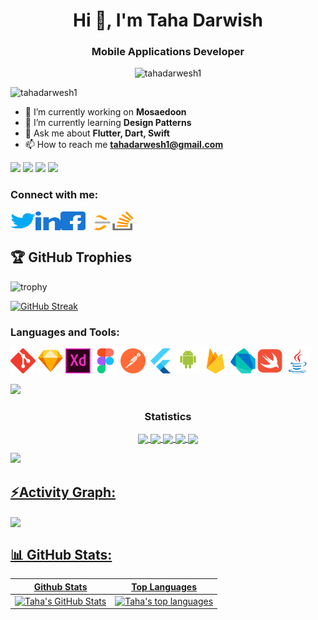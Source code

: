 <h1 align="center">Hi 👋, I'm Taha Darwish</h1>
<h3 align="center">Mobile Applications Developer</h3>

<p align="center"> <img src="https://user-images.githubusercontent.com/88105077/157883808-762a27a1-c1c5-447c-80a1-fb892f511393.png" alt="tahadarwesh1" /> </p>
<p align="left"> <img src="https://komarev.com/ghpvc/?username=tahadarwesh1&label=Profile%20views&color=0e75b6&style=flat" alt="tahadarwesh1" /> </p>

- 🔭 I’m currently working on **Mosaedoon** 
- 🌱 I’m currently learning **Design Patterns**
- 💬 Ask me about **Flutter, Dart, Swift**
- 📫 How to reach me **tahadarwesh1@gmail.com**


<div> <a href="https://twitter.com/taha_darwesh" target="_blank"><img src="https://img.shields.io/badge/Twitter-1DA1F2?style=for-the-badge&logo=twitter&logoColor=white" target="_blank"></a>
<a href="https://www.linkedin.com/in/taha-darwish" target="_blank"><img src="https://img.shields.io/badge/LinkedIn-0077B5?style=for-the-badge&logo=linkedin&logoColor=white" target="_blank"></a>
<a href="https://github.com/tahadarwesh1" target="_blank"><img src="https://img.shields.io/badge/GitHub-100000?style=for-the-badge&logo=github&logoColor=white" target="_blank"></a>
<a href = "mailto:tahadarwesh1@gmail.com"><img src="https://img.shields.io/badge/-Gmail-%23333?style=for-the-badge&logo=gmail&logoColor=white" target="_blank"></a>
</div><h3 align="left">Connect with me:</h3>
<p align="left">
<a href="https://twitter.com/taha_darwesh" target="blank"><img align="center" src="https://raw.githubusercontent.com/teamedwardforever/Readme-Generator/71f25dd8b98329b168142a6b782a107b75eab178/svg/Social/twitter.svg" alt="taha_darwesh" height="30" width="40" /></a><a href="https://linkedin.com/in/taha-darwish" target="blank"><img align="center" src="https://raw.githubusercontent.com/teamedwardforever/Readme-Generator/71f25dd8b98329b168142a6b782a107b75eab178/svg/Social/linked-in-alt.svg" alt="taha-darwish" height="30" width="40" /></a><a href="https://fb.com/tahadarwesh01" target="blank"><img align="center" src="https://raw.githubusercontent.com/teamedwardforever/Readme-Generator/71f25dd8b98329b168142a6b782a107b75eab178/svg/Social/facebook.svg" alt="tahadarwesh01" height="30" width="40" /></a><a href="https://www.leetcode.com/tahadarwesh" target="blank"><img align="center" src="https://raw.githubusercontent.com/teamedwardforever/Readme-Generator/71f25dd8b98329b168142a6b782a107b75eab178/svg/Social/leet-code.svg" alt="tahadarwesh" height="30" width="40" /></a><a href="https://stackoverflow.com/users/19636297" target="blank"><img align="center" src="https://raw.githubusercontent.com/teamedwardforever/Readme-Generator/71f25dd8b98329b168142a6b782a107b75eab178/svg/Social/stack-overflow.svg" alt="19636297" height="30" width="40" /></a></p>

## 🏆 GitHub Trophies
![trophy](https://github-profile-trophy.vercel.app/?username=tahadarwesh1&theme=onedark)

[![GitHub Streak](https://streak-stats.demolab.com?user=tahadarwesh1&theme=dark)](https://git.io/streak-stats)

<h3 align="left">Languages and Tools:</h3>
<p align="left">
<img src="https://raw.githubusercontent.com/teamedwardforever/Readme-Generator/71f25dd8b98329b168142a6b782a107b75eab178/svg/Skills/Other/git-scm-icon.svg" alt="Git" width="40" height="40"/>
<img src="https://raw.githubusercontent.com/teamedwardforever/Readme-Generator/71f25dd8b98329b168142a6b782a107b75eab178/svg/Skills/Software/sketchapp-icon.svg" alt="Sketchapp" width="40" height="40"/>
<img src="https://raw.githubusercontent.com/teamedwardforever/Readme-Generator/71f25dd8b98329b168142a6b782a107b75eab178/svg/Skills/Software/adobe-xd.svg" alt="Adobe-Xd" width="40" height="40"/>
<img src="https://raw.githubusercontent.com/teamedwardforever/Readme-Generator/71f25dd8b98329b168142a6b782a107b75eab178/svg/Skills/Software/figma-icon.svg" alt="Figma" width="40" height="40"/>
<img src="https://raw.githubusercontent.com/teamedwardforever/Readme-Generator/71f25dd8b98329b168142a6b782a107b75eab178/svg/Skills/Software/getpostman-icon.svg" alt="Postman" width="40" height="40"/>
<img src="https://raw.githubusercontent.com/teamedwardforever/Readme-Generator/71f25dd8b98329b168142a6b782a107b75eab178/svg/Skills/Mobile/flutterio-icon.svg" alt="Flutter" width="40" height="40"/>
<img src="https://raw.githubusercontent.com/teamedwardforever/Readme-Generator/71f25dd8b98329b168142a6b782a107b75eab178/svg/Skills/Mobile/android-original-wordmark.svg" alt="Android" width="40" height="40"/>
<img src="https://raw.githubusercontent.com/teamedwardforever/Readme-Generator/71f25dd8b98329b168142a6b782a107b75eab178/svg/Skills/BackendService/firebase-icon.svg" alt="Firebase" width="40" height="40"/>
<img src="https://raw.githubusercontent.com/teamedwardforever/Readme-Generator/71f25dd8b98329b168142a6b782a107b75eab178/svg/Skills/Mobile/dartlang-icon.svg" alt="Dart" width="40" height="40"/>
<img src="https://raw.githubusercontent.com/teamedwardforever/Readme-Generator/71f25dd8b98329b168142a6b782a107b75eab178/svg/Skills/Languages/swift-original.svg" alt="Swift" width="40" height="40"/>
<img src="https://raw.githubusercontent.com/teamedwardforever/Readme-Generator/71f25dd8b98329b168142a6b782a107b75eab178/svg/Skills/Languages/java-original.svg" alt="Java" width="40" height="40"/>
</p>

<img src="https://user-images.githubusercontent.com/73097560/115834477-dbab4500-a447-11eb-908a-139a6edaec5c.gif"><h3 align="center">Statistics</h3>
<div align="center">
<a href="https://github.com/tahadarwesh1">
<img align="center" src="https://github-readme-stats.vercel.app/api/top-langs/?username=tahadarwesh1&layout=compact&theme=radical&&hide_border=true&title_color=FF004B&bg_color=141321" height="180em" />
<img align="center" src="http://github-profile-summary-cards.vercel.app/api/cards/most-commit-language?username=tahadarwesh1&theme=2077" height="180em" />
<img align="center" src="http://github-profile-summary-cards.vercel.app/api/cards/repos-per-language?username=tahadarwesh1&theme=2077" height="180em" />
<img align="center" src="http://github-profile-summary-cards.vercel.app/api/cards/productive-time?username=tahadarwesh1&theme=2077" height="180em" />
<img align="center" src="http://github-profile-summary-cards.vercel.app/api/cards/profile-details?username=tahadarwesh1&theme=2077" height="180em" />
</div>
  
<img src="https://user-images.githubusercontent.com/73097560/115834477-dbab4500-a447-11eb-908a-139a6edaec5c.gif"><h2 align="left">⚡Activity Graph:</h2>
<img align="center" src="https://github-readme-activity-graph.vercel.app/graph?username=tahadarwesh1&theme=github-compact"/>

## 📊 GitHub Stats:
| Github Stats | Top Languages |
| --- | --- |
| ![Taha's GitHub Stats](https://denvercoder1-github-readme-stats.vercel.app/api/?username=tahadarwesh1&show_icons=true&include_all_commits=true&count_private=true&theme=react&hide_border=true&bg_color=1F222E&title_color=F85D7F&icon_color=F8D866) | ![Taha's top languages](https://github-readme-stats.vercel.app/api/top-langs/?username=tahadarwesh1&layout=compact&theme=radical&title_color=F85D7F&bg_color=1F222E) |
